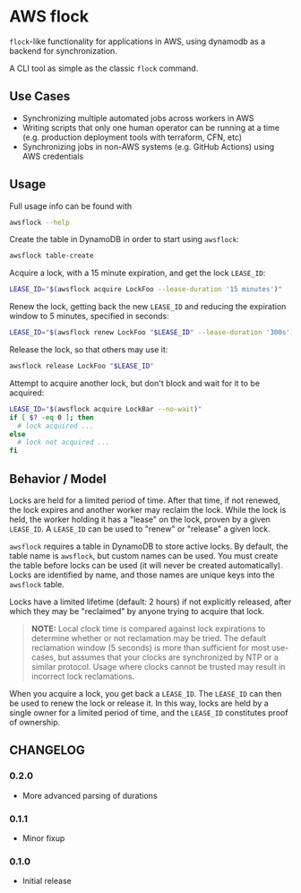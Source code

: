# AWS flock

`flock`-like functionality for applications in AWS, using dynamodb as a
backend for synchronization.

A CLI tool as simple as the classic `flock` command.

## Use Cases

- Synchronizing multiple automated jobs across workers in AWS
- Writing scripts that only one human operator can be running at a time (e.g.
  production deployment tools with terraform, CFN, etc)
- Synchronizing jobs in non-AWS systems (e.g. GitHub Actions) using AWS
  credentials

## Usage

Full usage info can be found with

```bash
awsflock --help
```

Create the table in DynamoDB in order to start using `awsflock`:

```bash
awsflock table-create
```

Acquire a lock, with a 15 minute expiration, and get the lock `LEASE_ID`:

```bash
LEASE_ID="$(awsflock acquire LockFoo --lease-duration '15 minutes')"
```

Renew the lock, getting back the new `LEASE_ID` and reducing the expiration
window to 5 minutes, specified in seconds:

```bash
LEASE_ID="$(awsflock renew LockFoo "$LEASE_ID" --lease-duration '300s')"
```

Release the lock, so that others may use it:

```bash
awsflock release LockFoo "$LEASE_ID"
```

Attempt to acquire another lock, but don't block and wait for it to be
acquired:

```bash
LEASE_ID="$(awsflock acquire LockBar --no-wait)"
if [ $? -eq 0 ]; then
  # lock acquired ...
else
  # lock not acquired ...
fi
```

## Behavior / Model

Locks are held for a limited period of time.
After that time, if not renewed, the lock expires and another worker may reclaim
the lock.
While the lock is held, the worker holding it has a "lease" on the lock, proven
by a given `LEASE_ID`.
A `LEASE_ID` can be used to "renew" or "release" a given lock.

`awsflock` requires a table in DynamoDB to store active locks.
By default, the table name is `awsflock`, but custom names can be used.
You must create the table before locks can be used (it will never be created
automatically).
Locks are identified by name, and those names are unique keys into the
`awsflock` table.

Locks have a limited lifetime (default: 2 hours) if not explicitly released,
after which they may be "reclaimed" by anyone trying to acquire that lock.

> **NOTE:**
> Local clock time is compared against lock expirations to determine whether
> or not reclamation may be tried. The default reclamation window (5 seconds)
> is more than sufficient for most use-cases, but assumes that your clocks
> are synchronized by NTP or a similar protocol. Usage where clocks cannot be
> trusted may result in incorrect lock reclamations.

When you acquire a lock, you get back a `LEASE_ID`. The `LEASE_ID` can then be
used to renew the lock or release it. In this way, locks are held by a single
owner for a limited period of time, and the `LEASE_ID` constitutes proof of
ownership.

## CHANGELOG

### 0.2.0

* More advanced parsing of durations

### 0.1.1

* Minor fixup

### 0.1.0

* Initial release
